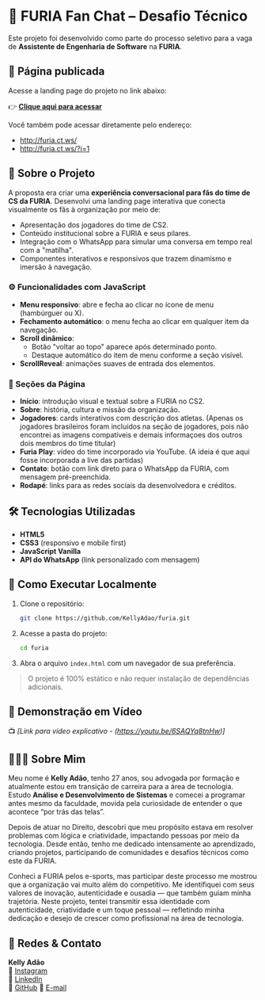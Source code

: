 # 🐺 FURIA Fan Chat – Desafio Técnico

Este projeto foi desenvolvido como parte do processo seletivo para a vaga de **Assistente de Engenharia de Software** na **FURIA**.

## 🔗 Página publicada

Acesse a landing page do projeto no link abaixo:

👉 **[Clique aqui para acessar](http://furia.ct.ws/)**

Você também pode acessar diretamente pelo endereço:

- http://furia.ct.ws/
- http://furia.ct.ws/?i=1

## 💬 Sobre o Projeto

A proposta era criar uma **experiência conversacional para fãs do time de CS da FURIA**. Desenvolvi uma landing page interativa que conecta visualmente os fãs à organização por meio de:

- Apresentação dos jogadores do time de CS2.
- Conteúdo institucional sobre a FURIA e seus pilares.
- Integração com o WhatsApp para simular uma conversa em tempo real com a "matilha".
- Componentes interativos e responsivos que trazem dinamismo e imersão à navegação.

### ⚙️ Funcionalidades com JavaScript

- **Menu responsivo**: abre e fecha ao clicar no ícone de menu (hambúrguer ou X).
- **Fechamento automático**: o menu fecha ao clicar em qualquer item da navegação.
- **Scroll dinâmico**:
  - Botão "voltar ao topo" aparece após determinado ponto.
  - Destaque automático do item de menu conforme a seção visível.
- **ScrollReveal**: animações suaves de entrada dos elementos.

### 📄 Seções da Página

- **Início**: introdução visual e textual sobre a FURIA no CS2.
- **Sobre**: história, cultura e missão da organização.
- **Jogadores**: cards interativos com descrição dos atletas. (Apenas os jogadores brasileiros foram incluídos na seção de jogadores, pois não encontrei as imagens compatíveis e demais informaçoes dos outros dois membros do time titular)
- **Furia Play**: vídeo do time incorporado via YouTube. (A ideia é que aqui fosse incorporada a live das partidas)
- **Contato**: botão com link direto para o WhatsApp da FURIA, com mensagem pré-preenchida.
- **Rodapé**: links para as redes sociais da desenvolvedora e créditos.

## 🛠️ Tecnologias Utilizadas

- **HTML5**
- **CSS3** (responsivo e mobile first)
- **JavaScript Vanilla**
- **API do WhatsApp** (link personalizado com mensagem)

## 🧪 Como Executar Localmente

1. Clone o repositório:

   ```bash
   git clone https://github.com/KellyAdao/furia.git
   ```

2. Acesse a pasta do projeto:

   ```bash
   cd furia
   ```

3. Abra o arquivo `index.html` com um navegador de sua preferência.

> O projeto é 100% estático e não requer instalação de dependências adicionais.

## 🎥 Demonstração em Vídeo

📺 _[Link para vídeo explicativo - (https://youtu.be/6SAQYq8tnHw)]_

## 👩🏻‍💻 Sobre Mim

Meu nome é **Kelly Adão**, tenho 27 anos, sou advogada por formação e atualmente estou em transição de carreira para a área de tecnologia. Estudo **Análise e Desenvolvimento de Sistemas** e comecei a programar antes mesmo da faculdade, movida pela curiosidade de entender o que acontece “por trás das telas”.

Depois de atuar no Direito, descobri que meu propósito estava em resolver problemas com lógica e criatividade, impactando pessoas por meio da tecnologia. Desde então, tenho me dedicado intensamente ao aprendizado, criando projetos, participando de comunidades e desafios técnicos como este da FURIA.

Conheci a FURIA pelos e-sports, mas participar deste processo me mostrou que a organização vai muito além do competitivo. Me identifiquei com seus valores de inovação, autenticidade e ousadia — que também guiam minha trajetória. Neste projeto, tentei transmitir essa identidade com autenticidade, criatividade e um toque pessoal — refletindo minha dedicação e desejo de crescer como profissional na área de tecnologia.

## 📱 Redes & Contato

**Kelly Adão**  
🔗 [Instagram](https://www.instagram.com/kellycode_)  
🔗 [LinkedIn](https://www.linkedin.com/in/kelly-adao/)  
🔗 [GitHub](https://github.com/KellyAdao)
📩 [E-mail](kellyadao5@gmail.com)
